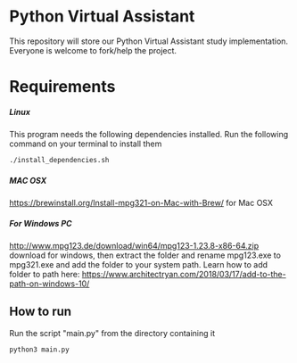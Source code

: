 # Python Virtual Assistant

This repository will store our Python Virtual Assistant study implementation. Everyone is welcome to fork/help the project.

# Requirements

##### Linux
This program needs the following dependencies installed. Run the following command on your terminal to install them

```sh
./install_dependencies.sh
```

##### MAC OSX
https://brewinstall.org/Install-mpg321-on-Mac-with-Brew/ for Mac OSX

##### For Windows PC
http://www.mpg123.de/download/win64/mpg123-1.23.8-x86-64.zip download for windows, then extract the folder and rename mpg123.exe to mpg321.exe and add the folder to your system path. Learn how to add folder to path here: https://www.architectryan.com/2018/03/17/add-to-the-path-on-windows-10/


## How to run

Run the script "main.py" from the directory containing it

```python
python3 main.py
```
